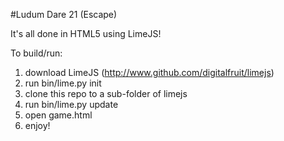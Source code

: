 #Ludum Dare 21 (Escape)

It's all done in HTML5 using LimeJS!

To build/run:

 1. download LimeJS (http://www.github.com/digitalfruit/limejs)
 2. run bin/lime.py init
 3. clone this repo to a sub-folder of limejs
 4. run bin/lime.py update
 5. open game.html
 6. enjoy!
